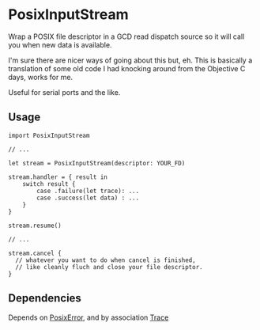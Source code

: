 # PosixInputStream

Wrap a POSIX file descriptor in a GCD read dispatch source so it will call you when new data is available.

I'm sure there are nicer ways of going about this but, eh. 
This is basically a translation of some old code I had knocking around from the Objective C days, works for me.

Useful for serial ports and the like.

## Usage



```
import PosixInputStream

// ...

let stream = PosixInputStream(descriptor: YOUR_FD)

stream.handler = { result in 
    switch result {
        case .failure(let trace): ... 
        case .success(let data) : ...
    }
}

stream.resume()

// ...

stream.cancel {
  // whatever you want to do when cancel is finished,
  // like cleanly fluch and close your file descriptor.
}
```

## Dependencies

Depends on [PosixError](https://github.com/SteveTrewick/PosixError), and by association [Trace](https://github.com/SteveTrewick/Trace)

